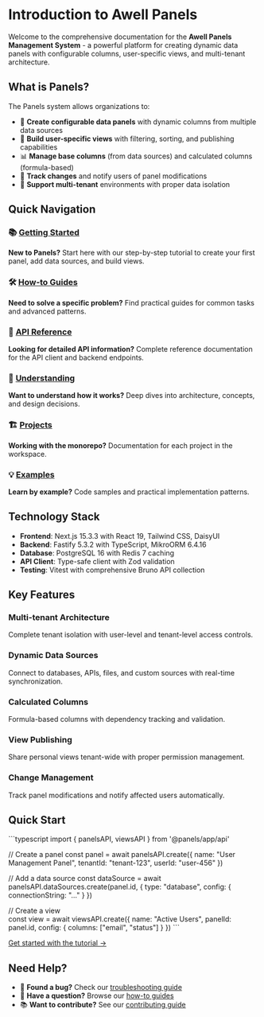# Introduction to Awell Panels

Welcome to the comprehensive documentation for the **Awell Panels Management System** - a powerful platform for creating dynamic data panels with configurable columns, user-specific views, and multi-tenant architecture.

## What is Panels?

The Panels system allows organizations to:
- 🔧 **Create configurable data panels** with dynamic columns from multiple data sources
- 👀 **Build user-specific views** with filtering, sorting, and publishing capabilities  
- 📊 **Manage base columns** (from data sources) and calculated columns (formula-based)
- 🔄 **Track changes** and notify users of panel modifications
- 🏢 **Support multi-tenant** environments with proper data isolation

## Quick Navigation

### 📚 [Getting Started](/getting-started/)
**New to Panels?** Start here with our step-by-step tutorial to create your first panel, add data sources, and build views.

### 🛠️ [How-to Guides](/guides/)
**Need to solve a specific problem?** Find practical guides for common tasks and advanced patterns.

### 📖 [API Reference](/reference/)
**Looking for detailed API information?** Complete reference documentation for the API client and backend endpoints.

### 🧠 [Understanding](/explanation/)
**Want to understand how it works?** Deep dives into architecture, concepts, and design decisions.

### 🏗️ [Projects](/projects/)
**Working with the monorepo?** Documentation for each project in the workspace.

### 💡 [Examples](/examples/)
**Learn by example?** Code samples and practical implementation patterns.

## Technology Stack

- **Frontend**: Next.js 15.3.3 with React 19, Tailwind CSS, DaisyUI
- **Backend**: Fastify 5.3.2 with TypeScript, MikroORM 6.4.16  
- **Database**: PostgreSQL 16 with Redis 7 caching
- **API Client**: Type-safe client with Zod validation
- **Testing**: Vitest with comprehensive Bruno API collection

## Key Features

### Multi-tenant Architecture
Complete tenant isolation with user-level and tenant-level access controls.

### Dynamic Data Sources  
Connect to databases, APIs, files, and custom sources with real-time synchronization.

### Calculated Columns
Formula-based columns with dependency tracking and validation.

### View Publishing
Share personal views tenant-wide with proper permission management.

### Change Management
Track panel modifications and notify affected users automatically.

## Quick Start

\`\`\`typescript
import { panelsAPI, viewsAPI } from '@panels/app/api'

// Create a panel
const panel = await panelsAPI.create({
  name: "User Management Panel",
  tenantId: "tenant-123", 
  userId: "user-456"
})

// Add a data source
const dataSource = await panelsAPI.dataSources.create(panel.id, {
  type: "database",
  config: { connectionString: "..." }
})

// Create a view  
const view = await viewsAPI.create({
  name: "Active Users",
  panelId: panel.id,
  config: { columns: ["email", "status"] }
})
\`\`\`

[Get started with the tutorial →](/getting-started/)

## Need Help?

- 🐛 **Found a bug?** Check our [troubleshooting guide](/guides/api-client/handling-errors)
- 🤔 **Have a question?** Browse our [how-to guides](/guides/)
- 📚 **Want to contribute?** See our [contributing guide](/projects/docs/contributing)
